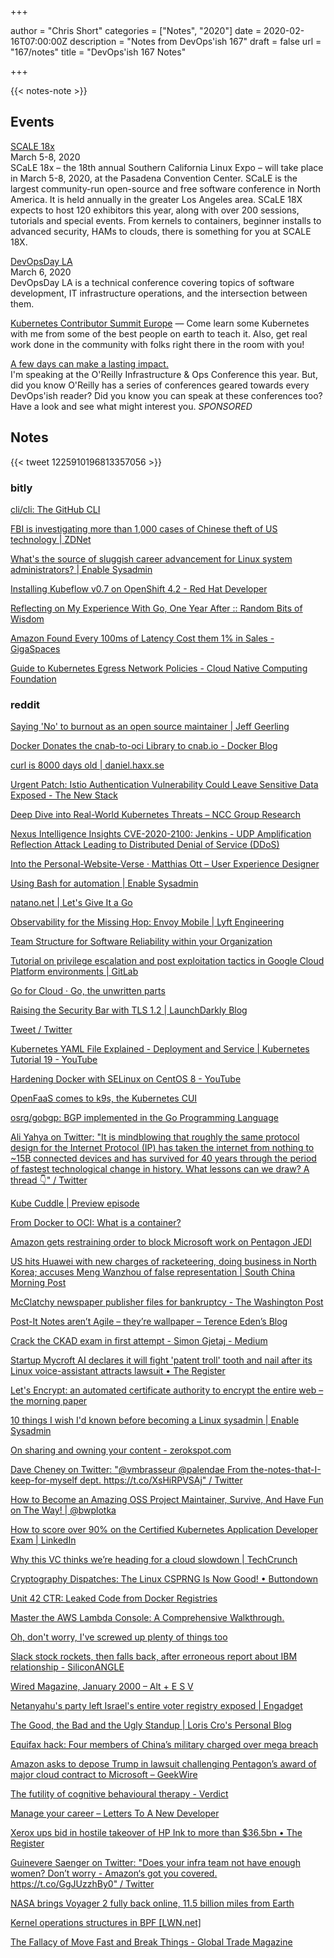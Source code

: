 +++

author = "Chris Short"
categories = ["Notes", "2020"]
date = 2020-02-16T07:00:00Z
description = "Notes from DevOps'ish 167"
draft = false
url = "167/notes"
title = "DevOps'ish 167 Notes"

+++

{{< notes-note >}}

## Events

[SCALE 18x](https://www.socallinuxexpo.org)  
March 5-8, 2020  
SCaLE 18x – the 18th annual Southern California Linux Expo – will take place in March 5-8, 2020, at the Pasadena Convention Center. SCaLE is the largest community-run open-source and free software conference in North America. It is held annually in the greater Los Angeles area. SCaLE 18X expects to host 120 exhibitors this year, along with over 200 sessions, tutorials and special events. From kernels to containers, beginner installs to advanced security, HAMs to clouds, there is something for you at SCALE 18X.

[DevOpsDay LA](https://devopsdays.org/events/2020-los-angeles/)  
March 6, 2020  
DevOpsDay LA is a technical conference covering topics of software development, IT infrastructure operations, and the intersection between them.

[Kubernetes Contributor Summit Europe](https://events.linuxfoundation.org/kubernetes-contributor-summit-europe/) — Come learn some Kubernetes with me from some of the best people on earth to teach it. Also, get real work done in the community with folks right there in the room with you!

[A few days can make a lasting impact.](https://www.oreilly.com/pub/cpc/295841)  
I'm speaking at the O'Reilly Infrastructure & Ops Conference this year. But, did you know O'Reilly has a series of conferences geared towards every DevOps'ish reader? Did you know you can speak at these conferences too? Have a look and see what might interest you. *SPONSORED*

## Notes

{{< tweet 1225910196813357056 >}}

### bitly

[cli/cli: The GitHub CLI](https://github.com/cli/cli)

[FBI is investigating more than 1,000 cases of Chinese theft of US technology | ZDNet](https://www.zdnet.com/article/fbi-is-investigating-more-than-1000-cases-of-chinese-theft-of-us-technology/)

[What's the source of sluggish career advancement for Linux system administrators? | Enable Sysadmin](https://www.redhat.com/sysadmin/career-advancement-poll)

[Installing Kubeflow v0.7 on OpenShift 4.2 - Red Hat Developer](https://developers.redhat.com/blog/2020/02/10/installing-kubeflow-v0-7-on-openshift-4-2/)

[Reflecting on My Experience With Go, One Year After :: Random Bits of Wisdom](https://preslav.me/2020/01/17/reflecting-on-my-experience-with-go-one-year-after/)

[Amazon Found Every 100ms of Latency Cost them 1% in Sales - GigaSpaces](https://www.gigaspaces.com/blog/amazon-found-every-100ms-of-latency-cost-them-1-in-sales/)

[Guide to Kubernetes Egress Network Policies - Cloud Native Computing Foundation](https://www.cncf.io/blog/2020/02/10/guide-to-kubernetes-egress-network-policies/)

### reddit

[Saying 'No' to burnout as an open source maintainer | Jeff Geerling](https://www.jeffgeerling.com/blog/2020/saying-no-burnout-open-source-maintainer)

[Docker Donates the cnab-to-oci Library to cnab.io - Docker Blog](https://www.docker.com/blog/docker-donates-cnab-to-oci-library/)

[curl is 8000 days old | daniel.haxx.se](https://daniel.haxx.se/blog/2020/02/13/curl-is-8000-days-old/)

[Urgent Patch: Istio Authentication Vulnerability Could Leave Sensitive Data Exposed - The New Stack](https://thenewstack.io/urgent-patch-istio-authentication-vulnerability-could-leave-sensitive-data-exposed/)

[Deep Dive into Real-World Kubernetes Threats – NCC Group Research](https://research.nccgroup.com/2020/02/12/command-and-kubectl-talk-follow-up/)

[Nexus Intelligence Insights CVE-2020-2100: Jenkins - UDP Amplification Reflection Attack Leading to Distributed Denial of Service (DDoS)](https://blog.sonatype.com/cve-2020-2100-jenkins-udp-amplification-reflection-attack-distributed-denial-of-service)

[Into the Personal-Website-Verse · Matthias Ott – User Experience Designer](https://matthiasott.com/articles/into-the-personal-website-verse)

[Using Bash for automation | Enable Sysadmin](https://www.redhat.com/sysadmin/using-bash-automation)

[natano.net | Let's Give It a Go](https://www.natano.net/blog/2020-02-11-lets-give-it-a-go/)

[Observability for the Missing Hop: Envoy Mobile | Lyft Engineering](https://eng.lyft.com/observability-for-the-missing-hop-6688c6f3911a)

[Team Structure for Software Reliability within your Organization](https://www.blameless.com/structuring-team-software-reliability/)

[Tutorial on privilege escalation and post exploitation tactics in Google Cloud Platform environments | GitLab](https://about.gitlab.com/blog/2020/02/12/plundering-gcp-escalating-privileges-in-google-cloud-platform/)

[Go for Cloud · Go, the unwritten parts](https://rakyll.org/go-cloud/)

[Raising the Security Bar with TLS 1.2 | LaunchDarkly Blog](https://launchdarkly.com/blog/raising-the-security-bar-with-tls-1-2/)

[Tweet / Twitter](https://mobile.twitter.com/davecheney/status/1227678461470240768)

[Kubernetes YAML File Explained - Deployment and Service | Kubernetes Tutorial 19 - YouTube](https://www.youtube.com/watch?v=qmDzcu5uY1I&feature=youtu.be)

[Hardening Docker with SELinux on CentOS 8 - YouTube](https://www.youtube.com/watch?v=sT9Q2xZr4nk)

[OpenFaaS comes to k9s, the Kubernetes CUI](https://blog.alexellis.io/k9s-the-kubernetes-cui-comes-to-openfaas/)

[osrg/gobgp: BGP implemented in the Go Programming Language](https://github.com/osrg/gobgp)

[Ali Yahya on Twitter: "It is mindblowing that roughly the same protocol design for the Internet Protocol (IP) has taken the internet from nothing to ~15B connected devices and has survived for 40 years through the period of fastest technological change in history. What lessons can we draw? A thread 👇" / Twitter](https://mobile.twitter.com/ali01/status/1228348422056374272)

[Kube Cuddle | Preview episode](https://share.transistor.fm/s/1253eae5)

[From Docker to OCI: What is a container?](https://www.padok.fr/en/blog/container-docker-oci)

[Amazon gets restraining order to block Microsoft work on Pentagon JEDI](https://www.cnbc.com/2020/02/13/amazon-gets-restraining-order-to-block-microsoft-work-on-pentagon-jedi.html)

[US hits Huawei with new charges of racketeering, doing business in North Korea; accuses Meng Wanzhou of false representation | South China Morning Post](https://www.scmp.com/news/china/diplomacy/article/3050560/us-adds-new-charges-case-against-huawei-and-meng-wanzhou)

[McClatchy newspaper publisher files for bankruptcy - The Washington Post](https://www.washingtonpost.com/business/2020/02/13/newspaper-giant-mcclatchy-files-bankruptcy-hobbled-by-debt-declining-print-revenue/)

[Post-It Notes aren’t Agile – they’re wallpaper – Terence Eden’s Blog](https://shkspr.mobi/blog/2020/02/post-it-notes-arent-agile-theyre-wallpaper/)

[Crack the CKAD exam in first attempt - Simon Gjetaj - Medium](https://medium.com/@gjetajsimon/crack-the-ckad-exam-in-first-attempt-e4286ab2fe84)

[Startup Mycroft AI declares it will fight 'patent troll' tooth and nail after its Linux voice-assistant attracts lawsuit • The Register](https://www.theregister.co.uk/2020/02/12/mycroft_patent_troll/)

[Let's Encrypt: an automated certificate authority to encrypt the entire web – the morning paper](https://blog.acolyer.org/2020/02/12/lets-encrypt-an-automated-certificate-authority-to-encrypt-the-entire-web/)

[10 things I wish I'd known before becoming a Linux sysadmin | Enable Sysadmin](https://www.redhat.com/sysadmin/10-things)

[On sharing and owning your content - zerokspot.com](https://zerokspot.com/weblog/2020/02/11/sharing-and-owning-content/)

[Dave Cheney on Twitter: "@vmbrasseur @palendae From the-notes-that-I-keep-for-myself dept. https://t.co/XsHiRPVSAj" / Twitter](https://mobile.twitter.com/davecheney/status/1227683870008414208)

[How to Become an Amazing OSS Project Maintainer, Survive, And Have Fun on The Way! | @bwplotka](https://www.bwplotka.dev/2020/how-to-became-oss-maintainer/)

[How to score over 90% on the Certified Kubernetes Application Developer Exam | LinkedIn](https://www.linkedin.com/pulse/how-score-over-90-certified-kubernetes-application-exam-jackson/)

[Why this VC thinks we’re heading for a cloud slowdown | TechCrunch](https://techcrunch.com/2020/02/03/why-this-vc-thinks-were-heading-for-a-cloud-slowdown/)

[Cryptography Dispatches: The Linux CSPRNG Is Now Good! • Buttondown](https://buttondown.email/cryptography-dispatches/archive/cryptography-dispatches-the-linux-csprng-is-now/)

[Unit 42 CTR: Leaked Code from Docker Registries](https://unit42.paloaltonetworks.com/leaked-docker-code/)

[Master the AWS Lambda Console: A Comprehensive Walkthrough.](https://www.thedevcoach.co.uk/understand-aws-lambda-console/)

[Oh, don't worry, I've screwed up plenty of things too](http://rachelbythebay.com/w/2020/02/10/broken/)

[Slack stock rockets, then falls back, after erroneous report about IBM relationship - SiliconANGLE](https://siliconangle.com/2020/02/10/slack-stock-rockets-falls-back-erroneous-report-ibm-relationship/)

[Wired Magazine, January 2000 – Alt + E S V](https://redmonk.com/rstephens/2020/02/07/wired-2000-01/)

[Netanyahu's party left Israel's entire voter registry exposed | Engadget](https://www.engadget.com/2020/02/09/likud-left-israel-voter-database-exposed/)

[The Good, the Bad and the Ugly Standup | Loris Cro's Personal Blog](https://kristoff.it/blog/good-bad-ugly-standup/)

[Equifax hack: Four members of China’s military charged over mega breach](https://www.verdict.co.uk/equifax-hack-chinese-military/)

[Amazon asks to depose Trump in lawsuit challenging Pentagon’s award of major cloud contract to Microsoft – GeekWire](https://www.geekwire.com/2020/amazon-asks-depose-trump-lawsuit-challenging-pentagons-award-major-cloud-contract-microsoft/)

[The futility of cognitive behavioural therapy - Verdict](https://www.verdict.co.uk/cbt-futility/)

[Manage your career – Letters To A New Developer](https://letterstoanewdeveloper.com/2020/02/10/manage-your-career/)

[Xerox ups bid in hostile takeover of HP Ink to more than $36.5bn • The Register](https://www.theregister.co.uk/2020/02/10/xerox_hp_inc_365bn/)

[Guinevere Saenger on Twitter: "Does your infra team not have enough women? Don’t worry - Amazon‘s got you covered. https://t.co/GgJUzzhBy0" / Twitter](https://mobile.twitter.com/guincodes/status/1226183144786685952)

[NASA brings Voyager 2 fully back online, 11.5 billion miles from Earth](https://www.inverse.com/science/nasa-brings-voyager-2-fully-back-online-11.5-billion-miles-from-earth)

[Kernel operations structures in BPF [LWN.net]](https://lwn.net/SubscriberLink/811631/3aa82b6b6aedddd3/)

[The Fallacy of Move Fast and Break Things - Global Trade Magazine](https://www.globaltrademag.com/the-fallacy-of-move-fast-and-break-things/)
